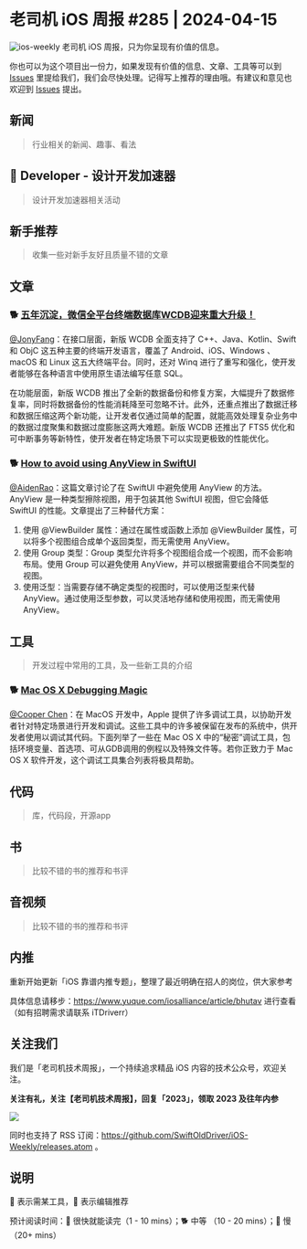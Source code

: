 # 老司机 iOS 周报 #285 | 2024-04-15

![ios-weekly](https://github.com/SwiftOldDriver/iOS-Weekly/blob/master/assets/ios-weekly.png?raw=true)
老司机 iOS 周报，只为你呈现有价值的信息。

你也可以为这个项目出一份力，如果发现有价值的信息、文章、工具等可以到 [Issues](https://github.com/SwiftOldDriver/iOS-Weekly/issues) 里提给我们，我们会尽快处理。记得写上推荐的理由哦。有建议和意见也欢迎到 [Issues](https://github.com/SwiftOldDriver/iOS-Weekly/issues) 提出。

## 新闻

> 行业相关的新闻、趣事、看法

##  Developer - 设计开发加速器

> 设计开发加速器相关活动

## 新手推荐

> 收集一些对新手友好且质量不错的文章

## 文章

### 🐕 [五年沉淀，微信全平台终端数据库WCDB迎来重大升级！](https://mp.weixin.qq.com/s/RWCqLD0M_WGCrCcz0oQIcQ)

[@JonyFang](https://github.com/JonyFang)：在接口层面，新版 WCDB 全面支持了 C++、Java、Kotlin、Swift 和 ObjC 这五种主要的终端开发语言，覆盖了 Android、iOS、Windows 、macOS 和 Linux 这五大终端平台。同时，还对 Winq 进行了重写和强化，使开发者能够在各种语言中使用原生语法编写任意 SQL。

在功能层面，新版 WCDB 推出了全新的数据备份和修复方案，大幅提升了数据修复率，同时将数据备份的性能消耗降至可忽略不计。此外，还重点推出了数据迁移和数据压缩这两个新功能，让开发者仅通过简单的配置，就能高效处理复杂业务中的数据过度聚集和数据过度膨胀这两大难题。新版 WCDB 还推出了 FTS5 优化和可中断事务等新特性，使开发者在特定场景下可以实现更极致的性能优化。

### 🐕 [How to avoid using AnyView in SwiftUI](https://tanaschita.com/swiftui-how-to-avoid-using-anyview/)

[@AidenRao](https://weibo.com/AidenRao)：这篇文章讨论了在 SwiftUI 中避免使用 AnyView 的方法。AnyView 是一种类型擦除视图，用于包装其他 SwiftUI 视图，但它会降低 SwiftUI 的性能。文章提出了三种替代方案：
1. 使用 @ViewBuilder 属性：通过在属性或函数上添加 @ViewBuilder 属性，可以将多个视图组合成单个返回类型，而无需使用 AnyView。
2. 使用 Group 类型：Group 类型允许将多个视图组合成一个视图，而不会影响布局。使用 Group 可以避免使用 AnyView，并可以根据需要组合不同类型的视图。
3. 使用泛型：当需要存储不确定类型的视图时，可以使用泛型来代替 AnyView。通过使用泛型参数，可以灵活地存储和使用视图，而无需使用 AnyView。

## 工具

> 开发过程中常用的工具，及一些新工具的介绍

### 🐕 [Mac OS X Debugging Magic](https://web.archive.org/web/20101206131250/http://developer.apple.com/library/mac/#technotes/tn2004/tn2124.html)

[@Cooper Chen](https://github.com/cjlcooper)：在 MacOS 开发中，Apple 提供了许多调试工具，以协助开发者针对特定场景进行开发和调试。这些工具中的许多被保留在发布的系统中，供开发者使用以调试其代码。下面列举了一些在 Mac OS X 中的“秘密”调试工具，包括环境变量、首选项、可从GDB调用的例程以及特殊文件等。若你正致力于 Mac OS X 软件开发，这个调试工具集合列表将极具帮助。


## 代码

> 库，代码段，开源app

## 书

> 比较不错的书的推荐和书评

## 音视频

> 比较不错的书的推荐和书评

## 内推

重新开始更新「iOS 靠谱内推专题」，整理了最近明确在招人的岗位，供大家参考

具体信息请移步：https://www.yuque.com/iosalliance/article/bhutav 进行查看（如有招聘需求请联系 iTDriverr）

## 关注我们

我们是「老司机技术周报」，一个持续追求精品 iOS 内容的技术公众号，欢迎关注。

**关注有礼，关注【老司机技术周报】，回复「2023」，领取 2023 及往年内参**

![](https://github.com/SwiftOldDriver/iOS-Weekly/blob/master/assets/qrcode_for_wechat.jpg?raw=true)

同时也支持了 RSS 订阅：https://github.com/SwiftOldDriver/iOS-Weekly/releases.atom 。

## 说明

🚧 表示需某工具，🌟 表示编辑推荐

预计阅读时间：🐎 很快就能读完（1 - 10 mins）；🐕 中等 （10 - 20 mins）；🐢 慢（20+ mins）

